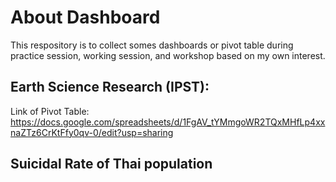 # About Dashboard
This respository is to collect somes dashboards or pivot table during practice session, working session, and workshop based on my own interest. 

## Earth Science Research (IPST):

Link of Pivot Table: https://docs.google.com/spreadsheets/d/1FgAV_tYMmgoWR2TQxMHfLp4xxnaZTz6CrKtFfy0qv-0/edit?usp=sharing

## Suicidal Rate of Thai population
